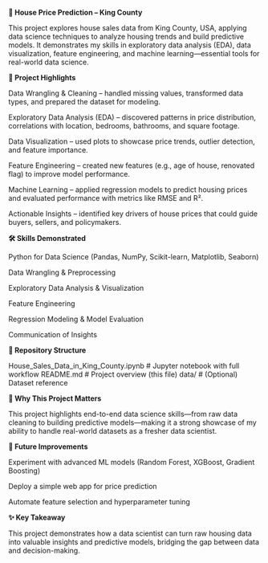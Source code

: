 
<b>🏡 House Price Prediction – King County</b>

This project explores house sales data from King County, USA, applying data science techniques to analyze housing trends and build predictive models. It demonstrates my skills in exploratory data analysis (EDA), data visualization, feature engineering, and machine learning—essential tools for real-world data science.

<b>🚀 Project Highlights</b>

Data Wrangling & Cleaning – handled missing values, transformed data types, and prepared the dataset for modeling.

Exploratory Data Analysis (EDA) – discovered patterns in price distribution, correlations with location, bedrooms, bathrooms, and square footage.

Data Visualization – used plots to showcase price trends, outlier detection, and feature importance.

Feature Engineering – created new features (e.g., age of house, renovated flag) to improve model performance.

Machine Learning – applied regression models to predict housing prices and evaluated performance with metrics like RMSE and R².

Actionable Insights – identified key drivers of house prices that could guide buyers, sellers, and policymakers.

<b>🛠️ Skills Demonstrated</b>

Python for Data Science (Pandas, NumPy, Scikit-learn, Matplotlib, Seaborn)

Data Wrangling & Preprocessing

Exploratory Data Analysis & Visualization

Feature Engineering

Regression Modeling & Model Evaluation

Communication of Insights


<b>📂 Repository Structure</b>

House_Sales_Data_in_King_County.ipynb   # Jupyter notebook with full workflow
README.md                               # Project overview (this file)
data/                                   # (Optional) Dataset reference

<b>🎯 Why This Project Matters</b>

This project highlights end-to-end data science skills—from raw data cleaning to building predictive models—making it a strong showcase of my ability to handle real-world datasets as a fresher data scientist.

<b>🔮 Future Improvements</b>

Experiment with advanced ML models (Random Forest, XGBoost, Gradient Boosting)

Deploy a simple web app for price prediction

Automate feature selection and hyperparameter tuning

<b>✨ Key Takeaway</b>

This project demonstrates how a data scientist can turn raw housing data into valuable insights and predictive models, bridging the gap between data and decision-making.
